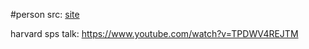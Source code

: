 #person 
src: [site](http://theory.caltech.edu/~preskill/)

harvard sps talk: https://www.youtube.com/watch?v=TPDWV4REJTM
